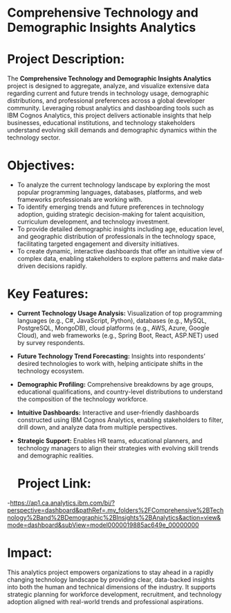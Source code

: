 # Comprehensive Technology and Demographic Insights Analytics

# Project Description:
The **Comprehensive Technology and Demographic Insights Analytics** project is designed to aggregate, analyze, and visualize extensive data regarding current and future trends in technology usage, demographic distributions, and professional preferences across a global developer community. Leveraging robust analytics and dashboarding tools such as IBM Cognos Analytics, this project delivers actionable insights that help businesses, educational institutions, and technology stakeholders understand evolving skill demands and demographic dynamics within the technology sector.

# Objectives:
- To analyze the current technology landscape by exploring the most popular programming languages, databases, platforms, and web frameworks professionals are working with.
- To identify emerging trends and future preferences in technology adoption, guiding strategic decision-making for talent acquisition, curriculum development, and technology investment.
- To provide detailed demographic insights including age, education level, and geographic distribution of professionals in the technology space, facilitating targeted engagement and diversity initiatives.
- To create dynamic, interactive dashboards that offer an intuitive view of complex data, enabling stakeholders to explore patterns and make data-driven decisions rapidly.

# Key Features:
- **Current Technology Usage Analysis:** Visualization of top programming languages (e.g., C#, JavaScript, Python), databases (e.g., MySQL, PostgreSQL, MongoDB), cloud platforms (e.g., AWS, Azure, Google Cloud), and web frameworks (e.g., Spring Boot, React, ASP.NET) used by survey respondents.
- **Future Technology Trend Forecasting:** Insights into respondents’ desired technologies to work with, helping anticipate shifts in the technology ecosystem.
- **Demographic Profiling:** Comprehensive breakdowns by age groups, educational qualifications, and country-level distributions to understand the composition of the technology workforce.
- **Intuitive Dashboards:** Interactive and user-friendly dashboards constructed using IBM Cognos Analytics, enabling stakeholders to filter, drill down, and analyze data from multiple perspectives.
- **Strategic Support:** Enables HR teams, educational planners, and technology managers to align their strategies with evolving skill trends and demographic realities.

  # Project Link:
-https://ap1.ca.analytics.ibm.com/bi/?perspective=dashboard&pathRef=.my_folders%2FComprehensive%2BTechnology%2Band%2BDemographic%2BInsights%2BAnalytics&action=view&mode=dashboard&subView=model0000019885ac649e_00000000

# Impact:
This analytics project empowers organizations to stay ahead in a rapidly changing technology landscape by providing clear, data-backed insights into both the human and technical dimensions of the industry. It supports strategic planning for workforce development, recruitment, and technology adoption aligned with real-world trends and professional aspirations.

